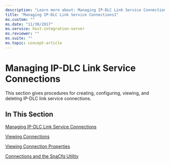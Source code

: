 ```yaml
---
description: "Learn more about: Managing IP-DLC Link Service Connections"
title: "Managing IP-DLC Link Service Connections1"
ms.custom: ""
ms.date: "11/30/2017"
ms.service: host-integration-server
ms.reviewer: ""
ms.suite: ""
ms.topic: concept-article
---
```

# Managing IP-DLC Link Service Connections
This section gives procedures for creating, configuring, viewing, and deleting IP-DLC link service connections.  
  
## In This Section  
 [Managing IP-DLC Link Service Connections](./managing-ip-dlc-link-service-connections1.md)  
  
 [Viewing Connections](../core/viewing-connections1.md)  
  
 [Viewing Connection Properties](../core/viewing-connection-properties2.md)  
  
 [Connections and the SnaCfg Utility](../core/connections-and-the-snacfg-utility1.md)
